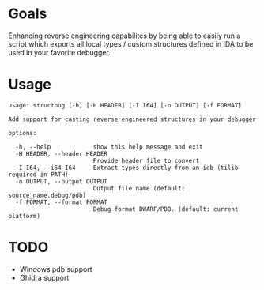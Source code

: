 # Goals
Enhancing reverse engineering capabilites by being able to easily run a script which exports all local types / custom structures defined in IDA to be used in your favorite debugger.

# Usage
```
usage: structbug [-h] [-H HEADER] [-I I64] [-o OUTPUT] [-f FORMAT]

Add support for casting reverse engineered structures in your debugger

options:

  -h, --help            show this help message and exit
  -H HEADER, --header HEADER
                        Provide header file to convert
  -I I64, --i64 I64     Extract types directly from an idb (tilib required in PATH)
  -o OUTPUT, --output OUTPUT
                        Output file name (default: source_name.debug/pdb)
  -f FORMAT, --format FORMAT
                        Debug format DWARF/PDB. (default: current platform)
```

# TODO
- Windows pdb support
- Ghidra support
